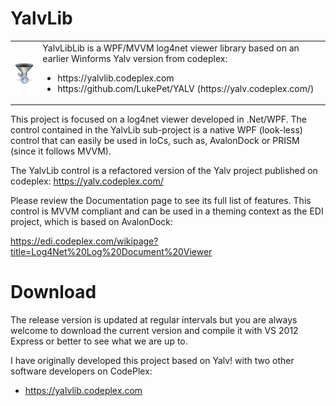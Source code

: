 # YalvLib

<table border="0">
<tr>
<td><img src="https://github.com/Dirkster99/Docu/blob/master/YalvLib/filter_Applied.png?raw=true"></td>
<td>
YalvLibLib is a WPF/MVVM log4net viewer library based on an earlier Winforms Yalv version from codeplex:
<ul>
<li>https://yalvlib.codeplex.com</li>
<li>https://github.com/LukePet/YALV (https://yalv.codeplex.com/)</li>
</ul>
</td>
</tr>
</table>

This project is focused on a log4net viewer developed in .Net/WPF. The control contained in the YalvLib sub-project is a native WPF (look-less) control that can easily be used in IoCs, such as, AvalonDock or PRISM (since it follows MVVM).

The YalvLib control is a refactored version of the Yalv project published on codeplex:
https://yalv.codeplex.com/

Please review the Documentation page to see its full list of features.
This control is MVVM compliant and can be used in a theming context as the EDI project, which is based on AvalonDock:

https://edi.codeplex.com/wikipage?title=Log4Net%20Log%20Document%20Viewer

# Download
The release version is updated at regular intervals but you are always welcome to download the current version and compile it with VS 2012 Express or better to see what we are up to.

I have originally developed this project based on Yalv! with two other software developers on CodePlex:
* https://yalvlib.codeplex.com</li>
